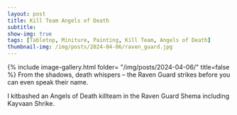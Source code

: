 ```yaml
---
layout: post
title: Kill Team Angels of Death
subtitle:
show-img: true
tags: [Tabletop, Miniture, Painting, Kill Team, Angels of Death]
thumbnail-img: /img/posts/2024-04-06/raven_guard.jpg
---
```


{% include image-gallery.html folder= "/img/posts/2024-04-06/" title=false %}
From the shadows, death whispers – the Raven Guard strikes before you can even speak their name.

I kitbashed an Angels of Death killteam in the Raven Guard Shema including Kayvaan Shrike.
